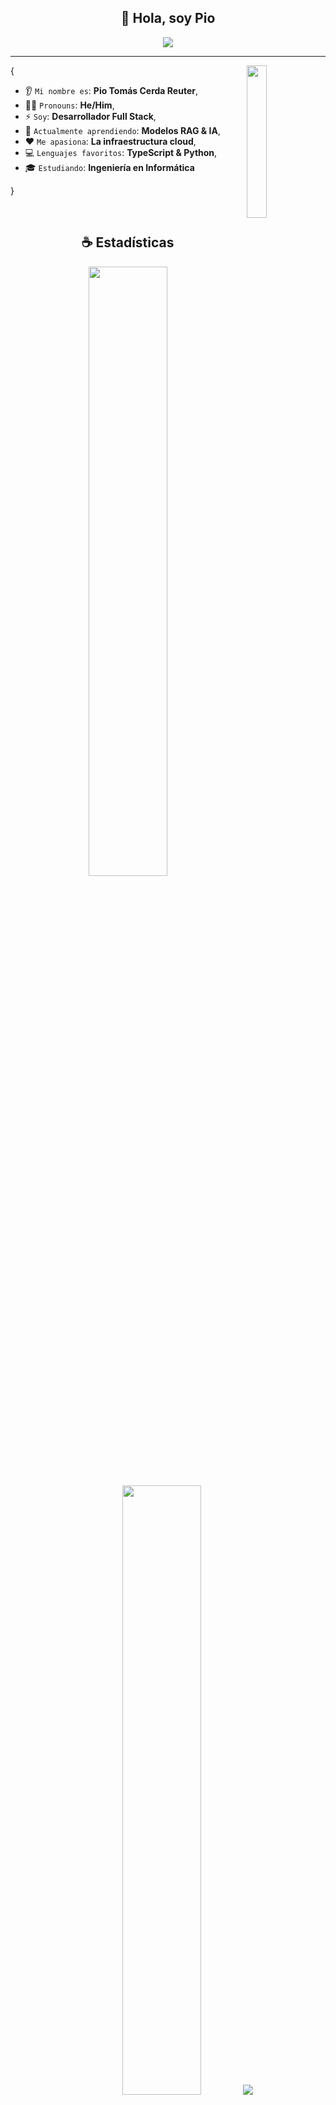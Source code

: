 <h2 align="center">👋 Hola, soy Pio</h2>

<p align="center">
    <img src="https://komarev.com/ghpvc/?username=piodois&color=blueviolet"/>
</p>

<hr/>

<img align='right' src='https://octodex.github.com/images/original.png' width='25%'>

{  

* 👂 `Mi nombre es`: **Pio Tomás Cerda Reuter**,
* 👨‍💻 `Pronouns`: **He/Him**,
* ⚡ `Soy`: **Desarrollador Full Stack**,
* 🌱 `Actualmente aprendiendo`: **Modelos RAG & IA**,
* ❤️ `Me apasiona`: **La infraestructura cloud**,
* 💻 `Lenguajes favoritos`: **TypeScript & Python**,
* 🎓 `Estudiando`: **Ingeniería en Informática**

}

<br/>

<h2 align="center">☕ Estadísticas</h2>

<p align="center">
  <img height="50%" width="auto" src ="https://github-readme-stats.vercel.app/api?username=piodois&show_icons=true&count_private=true&theme=material-palenight&hide_border=true&hide=issues,contribs&bg_color=00000000">
  <img height="50%" width="auto" src ="https://github-readme-stats.vercel.app/api/top-langs/?username=piodois&layout=compact&hide_border=true&theme=material-palenight&bg_color=00000000&langs_count=6&hide=jupyter%20notebook,tex,css,php&exclude_repo=deprecated-projects">
  <img src ="https://github-readme-streak-stats.herokuapp.com?user=piodois&theme=material-palenight&hide_border=true&background=FFFFFF00">
</p>

<p align="center">
    <img src="https://github-profile-trophy.vercel.app/?username=piodois&theme=tokyonight"/>
</p>

<h2 align="center">🚀 Proyectos Destacados</h2>
<p align="center">Echa un vistazo a mis proyectos más destacados.</p>
  
| <a href="https://github.com/piodois/CryptoVault" target="_blank">**CryptoVault**</a> | <a href="https://github.com/piodois/GraphQL" target="_blank">**GraphQL API**</a> | <a href="https://github.com/piodois/realtime-chat-api" target="_blank">**Realtime Chat**</a> | <a href="https://github.com/piodois/FastAPI" target="_blank">**FastAPI System**</a> |
| :---: | :---: | :---: | :---: |
<img align='center' src='https://cdn-icons-png.flaticon.com/512/6001/6001368.png' width="100px"  height='100px'> | <img align='center' width="100px" src='https://cdn-icons-png.flaticon.com/512/2164/2164832.png' height='100px'>  | <img align='center' src='https://cdn-icons-png.flaticon.com/512/724/724664.png' width="100px" height='100px'> | <img align='center' src='https://cdn-icons-png.flaticon.com/512/2092/2092063.png' width="100px" height='100px'> |
| <p>Plataforma de gestión de criptomonedas con Next.js 15 y tRPC</p> <a href="https://github.com/piodois/CryptoVault" target="_blank">`Repository`</a> | <p>API GraphQL con FastAPI y SQL Server usando Strawberry</p> <a href="https://github.com/piodois/GraphQL" target="_blank">`Repository`</a> | <p>Sistema de chat en tiempo real con .NET 8 y SignalR</p> <a href="https://github.com/piodois/realtime-chat-api" target="_blank">`Repository`</a> | <p>API REST con FastAPI, SQL Server y autenticación JWT</p> <a href="https://github.com/piodois/FastAPI" target="_blank">`Repository`</a> |
<br/>

<h2 align="center">🌱 Mis Habilidades</h2>

<h4 align="center">💻 Lenguajes de Programación</h4>

<p align="center">
<a href="https://github.com/search?q=user%3Apiodois+language%3Abash"><img alt="Bash" src="https://img.shields.io/badge/Bash-121011.svg?logo=gnu-bash&logoColor=white"></a>
<a href="https://github.com/search?q=user%3Apiodois+language%3Acsharp"><img alt="C#" src="https://custom-icon-badges.demolab.com/badge/C%23-68217A.svg?logo=cs2&logoColor=white"></a>
<a href="https://github.com/search?q=user%3Apiodois+language%3Acss"><img alt="CSS" src="https://img.shields.io/badge/CSS-1572B6.svg?logo=css3&logoColor=white"></a>
<a href="https://github.com/search?q=user%3Apiodois+language%3Ahtml"><img alt="HTML" src="https://img.shields.io/badge/HTML-E34F26.svg?logo=html5&logoColor=white"></a>
<a href="https://github.com/search?q=user%3Apiodois+language%3Ajavascript"><img alt="JavaScript" src="https://img.shields.io/badge/JavaScript-F7DF1E.svg?logo=javascript&logoColor=black"></a>
<a href="https://github.com/search?q=user%3Apiodois+language%3Ajavascript"><img alt="Node.js" src="https://img.shields.io/badge/Node.js-43853D.svg?logo=node.js&logoColor=white"></a>
<a href="https://github.com/search?q=user%3Apiodois+language%3Aphp"><img alt="PHP" src="https://img.shields.io/badge/PHP-777BB4.svg?logo=php&logoColor=white"></a>
<a href="https://github.com/search?q=user%3Apiodois+language%3Apython"><img alt="Python" src="https://img.shields.io/badge/Python-14354C.svg?logo=python&logoColor=white"></a>
<a href="https://github.com/search?q=user%3Apiodois+language%3Asql"><img alt="SQL" src="https://custom-icon-badges.demolab.com/badge/SQL-025E8C.svg?logo=database&logoColor=white"></a>
<a href="https://github.com/search?q=user%3Apiodois+language%3AtypeScript"><img alt="TypeScript" src="https://img.shields.io/badge/TypeScript-007ACC.svg?logo=typescript&logoColor=white"></a>
</p>

<h4 align="center">📚 Frameworks y Librerías</h4>

<p align="center">
<a href="#"><img alt="Angular" src="https://img.shields.io/badge/Angular-DD0031.svg?logo=angular&logoColor=white"></a>
<a href="#"><img alt="Django" src="https://img.shields.io/badge/Django-092E20.svg?logo=django&logoColor=white"></a>
<a href="#"><img alt="Dotnet" src="https://img.shields.io/badge/Dotnet-512BD4.svg?logo=dotnet&logoColor=white"></a>
<a href="#"><img alt="Express.js" src="https://img.shields.io/badge/Express-404d59.svg?logo=express&logoColor=white"></a>
<a href="#"><img alt="FastAPI" src="https://img.shields.io/badge/FastAPI-009688.svg?logo=fastapi&logoColor=white"></a>
<a href="#"><img alt="GraphQL" src="https://img.shields.io/badge/graphql-E10098.svg?logo=graphql&logoColor=white"></a>
<a href="#"><img alt="Laravel" src="https://img.shields.io/badge/Laravel-FF2D20.svg?logo=laravel&logoColor=white"></a>
<a href="#"><img alt="Next.js" src="https://img.shields.io/badge/Next.js-000000.svg?logo=nextdotjs&logoColor=white"></a>
<a href="#"><img alt="React" src="https://img.shields.io/badge/React-61DAFB.svg?logo=react&logoColor=black"></a>
<a href="#"><img alt="SignalR" src="https://img.shields.io/badge/SignalR-512BD4.svg?logo=microsoft&logoColor=white"></a>
<a href="#"><img alt="Strawberry GraphQL" src="https://img.shields.io/badge/Strawberry-E10098.svg?logo=graphql&logoColor=white"></a>
<a href="#"><img alt="Tailwind CSS" src="https://img.shields.io/badge/Tailwind%20CSS-06B6D4.svg?logo=tailwind-css&logoColor=white"></a>
<a href="#"><img alt="tRPC" src="https://img.shields.io/badge/tRPC-2596BE.svg?logo=trpc&logoColor=white"></a>
<a href="#"><img alt="Vue.js" src="https://img.shields.io/badge/Vue.js-4FC08D.svg?logo=vue.js&logoColor=white"></a>
</p>

<h4 align="center">⚙ Software y Herramientas</h4>

<p align="center">
<a href="#"><img alt="Docker" src="https://img.shields.io/badge/Docker-2496ED.svg?logo=docker&logoColor=white"></a>
<a href="#"><img alt="Git" src="https://img.shields.io/badge/Git-F05033.svg?logo=git&logoColor=white"></a>
<a href="#"><img alt="JetBrains" src="https://img.shields.io/badge/JetBrains-000000.svg?logo=jetbrains&logoColor=white"></a>
<a href="#"><img alt="Linux" src="https://img.shields.io/badge/Linux-FCC624.svg?logo=linux&logoColor=black"></a>
<a href="#"><img alt="Nginx" src="https://img.shields.io/badge/Nginx-009639.svg?logo=nginx&logoColor=white"></a>
<a href="#"><img alt="Postman" src="https://img.shields.io/badge/Postman-FF6C37.svg?logo=postman&logoColor=white"></a>
<a href="#"><img alt="PyCharm" src="https://img.shields.io/badge/PyCharm-000000.svg?logo=pycharm&logoColor=white"></a>
<a href="#"><img alt="Ubuntu" src="https://img.shields.io/badge/Ubuntu-E95420.svg?logo=ubuntu&logoColor=white"></a>
<a href="#"><img alt="Visual Studio Code" src="https://img.shields.io/badge/Visual%20Studio%20Code-0078d7.svg?logo=visual-studio-code&logoColor=white"></a>
<a href="#"><img alt="Windows Server" src="https://img.shields.io/badge/Windows%20Server-0078D4.svg?logo=windows&logoColor=white"></a>
</p>

<h4 align="center">☁ Cloud y Bases de Datos</h4>

<p align="center">
<a href="#"><img alt="AWS" src="https://img.shields.io/badge/AWS-232F3E.svg?logo=amazon-aws&logoColor=white"></a>
<a href="#"><img alt="Azure" src="https://img.shields.io/badge/Azure-0078D4.svg?logo=microsoft-azure&logoColor=white"></a>
<a href="#"><img alt="Google Cloud" src="https://img.shields.io/badge/Google%20Cloud-4285F4.svg?logo=google-cloud&logoColor=white"></a>
<a href="#"><img alt="MongoDB" src="https://img.shields.io/badge/MongoDB-47A248.svg?logo=mongodb&logoColor=white"></a>
<a href="#"><img alt="MySQL" src="https://img.shields.io/badge/MySQL-00f.svg?logo=mysql&logoColor=white"></a>
<a href="#"><img alt="Oracle Cloud" src="https://img.shields.io/badge/Oracle%20Cloud-F80000.svg?logo=oracle&logoColor=white"></a>
<a href="#"><img alt="PostgreSQL" src="https://img.shields.io/badge/PostgreSQL-336791.svg?logo=postgresql&logoColor=white"></a>
<a href="#"><img alt="Prisma" src="https://img.shields.io/badge/Prisma-2D3748.svg?logo=prisma&logoColor=white"></a>
<a href="#"><img alt="SQL Server" src="https://img.shields.io/badge/SQL%20Server-CC2927.svg?logo=microsoft-sql-server&logoColor=white"></a>
</p>

<h4 align="center">🤖 IA y Tecnologías Emergentes</h4>

<p align="center">
<a href="#"><img alt="Azure AI" src="https://img.shields.io/badge/Azure%20AI-0078D4.svg?logo=microsoft-azure&logoColor=white"></a>
<a href="#"><img alt="ChatGPT API" src="https://img.shields.io/badge/ChatGPT%20API-412991.svg?logo=openai&logoColor=white"></a>
<a href="#"><img alt="JWT" src="https://img.shields.io/badge/JWT-000000.svg?logo=json-web-tokens&logoColor=white"></a>
<a href="#"><img alt="OpenAI" src="https://img.shields.io/badge/OpenAI-412991.svg?logo=openai&logoColor=white"></a>
<a href="#"><img alt="RAG Models" src="https://img.shields.io/badge/RAG%20Models-FF6F00.svg?logo=databricks&logoColor=white"></a>
</p>

<br/>

<h2 align="center">📊 GitHub Analytics</h2>

<p align="center">
<a href="https://github.com/piodois">
  <img height="180em" src="https://github-readme-stats-eight-theta.vercel.app/api?username=piodois&show_icons=true&theme=algolia&include_all_commits=true&count_private=true"/>
  <img height="180em" src="https://github-readme-stats-eight-theta.vercel.app/api/top-langs/?username=piodois&layout=compact&langs_count=8&theme=algolia"/>
</a>
</p>

<h2 align="center">📌 Repositorios Destacados</h2>
<p align="center">Echa un vistazo a mis repositorios más destacados.</p>

<div align="center">
  
[![CryptoVault](https://github-readme-stats.vercel.app/api/pin/?username=piodois&repo=CryptoVault&theme=algolia)](https://github.com/piodois/CryptoVault)
[![GraphQL API](https://github-readme-stats.vercel.app/api/pin/?username=piodois&repo=GraphQL&theme=algolia)](https://github.com/piodois/GraphQL)
[![Realtime Chat API](https://github-readme-stats.vercel.app/api/pin/?username=piodois&repo=realtime-chat-api&theme=algolia)](https://github.com/piodois/realtime-chat-api)
[![FastAPI System](https://github-readme-stats.vercel.app/api/pin/?username=piodois&repo=FastAPI&theme=algolia)](https://github.com/piodois/FastAPI)

</div>

<h2 align="center">💼 Experiencia Técnica</h2>

<details>
<summary><b>🚀 Desarrollador Full Stack | Aurafy (Enero 2025 - Marzo 2025)</b></summary>
<br>

- **Chatbot RAG avanzado**: Sistema con modelos RAG utilizando ChatGPT API y Azure AI Services
- **Sistema de gestión documental**: Plataforma completa para contratistas conforme a Ley de Subcontratación
- **Stack tecnológico**: FastAPI (Python), React, TypeScript, PostgreSQL, Docker, CI/CD
- **Infraestructura**: Despliegues automatizados en Azure con estándares ISO 27001

</details>

<details>
<summary><b>📊 Analista Programador | Municipalidad de Placilla (2024)</b></summary>
<br>

- **Sistema de atención ciudadana**: Redujo tiempos de atención en 40% mediante digitalización
- **Arquitectura moderna**: React + Tailwind CSS (frontend), Node.js + Express + MongoDB (backend)
- **Enfoque UX/UI**: Diseño responsive con foco en accesibilidad y usabilidad
- **APIs optimizadas**: RESTful con optimización de rendimiento y gestión de datos

</details>

<h2 align="center">🎓 Formación</h2>

**🏛️ Ingeniería en Informática** - INACAP Temuco (2021 - Actualidad)  
**🎓 Analista Programador** - INACAP Temuco (Titulado 2024)  
**📚 Autodidacta continuo** - Especialización en tecnologías cloud y arquitecturas modernas (2015 - Actualidad)

<h2 align="center">🤝 Conecta Conmigo</h2>

<p align="center">
<a href="mailto:piodois1@gmail.com"><img src="https://img.shields.io/badge/Email-D14836?style=for-the-badge&logo=gmail&logoColor=white"/></a>
<a href="https://linkedin.com/in/piocerda"><img src="https://img.shields.io/badge/LinkedIn-0077B5?style=for-the-badge&logo=linkedin&logoColor=white"/></a>
<a href="https://github.com/piodois"><img src="https://img.shields.io/badge/GitHub-100000?style=for-the-badge&logo=github&logoColor=white"/></a>
</p>

---

<p align="center">
  <i>🚀 "Construyendo el futuro con código limpio, arquitecturas escalables y tecnologías de vanguardia"</i>
</p>

<p align="center">
  <img src="https://capsule-render.vercel.app/api?type=waving&color=gradient&height=60&section=footer"/>
</p>
